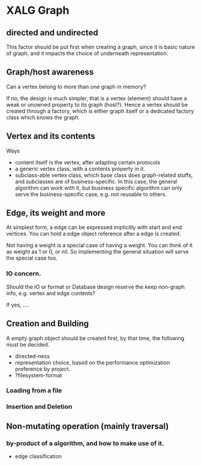 # XALG Graph



## directed and undirected

This factor should be put first when creating a graph, since it is basic nature of graph, and it impacts the choice of underneath representation.

## Graph/host awareness

Can a vertex belong to more than one graph in memory?

If no, the design is much simpler, that is a vertex (element) should have a weak or unowned property to its graph (host?). Hence a vertex should be created through a factory, which is either graph itself or a dedicated factory class which knows the graph.

## Vertex and its contents

Ways

* content itself is the vertex, after adapting certain protocols
* a generic vertex class, with a contents property in it.
* subclass-able vertex class, which base class does graph-related stuffs, and subclasses are of business-specific. In this case, the general algorithm can work with it, but business specific algorithm can only serve the business-specific case, e.g. not reusable to others.

## Edge, its weight and more

At simplest form, a edge can be expressed implicitly with start and end vertices.
You can hold a edge object reference after a edge is created.

Not having a weight is a special case of having a weight. You can think of it as weight as 1 or 0, or nil. So implementing the general situation will serve the special case too.

### IO concern.

Should the IO or format or Database design reserve the keep non-graph info, e.g. vertex and edge contents?

If yes, .... 

## Creation and Building

A empty graph object should be created first, by that time, the following must be decided.

* directed-ness
* representation choice, based on the performance optimization preference by project.
* ?filesystem-format

### Loading from a file


### Insertion and Deletion


## Non-mutating operation (mainly traversal)


### by-product of a algorithm, and how to make use of it.

* edge classification
